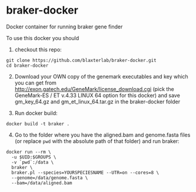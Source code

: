 # braker-docker
Docker container for running braker gene finder

To use this docker you should

1. checkout this repo:

```
git clone https://github.com/blaxterlab/braker-docker.git
cd braker-docker
```

2. Download your OWN copy of the genemark executables and key which you can get from http://exon.gatech.edu/GeneMark/license_download.cgi (pick the GeneMark-ES / ET v.4.33 LINUX 64 option for this docker) and save gm_key_64.gz and gm_et_linux_64.tar.gz in the braker-docker folder

3. Run docker build:

```
docker build -t braker .
```

4. Go to the folder where you have the aligned.bam and genome.fasta files (or replace `pwd` with the absolute path of that folder) and run braker:

```
docker run --rm \
  -u $UID:$GROUPS \
  -v `pwd`:/data \
  braker \
  braker.pl --species=YOURSPECIESNAME --UTR=on --cores=8 \
  --genome=/data/genome.fasta \
  --bam=/data/aligned.bam
```

